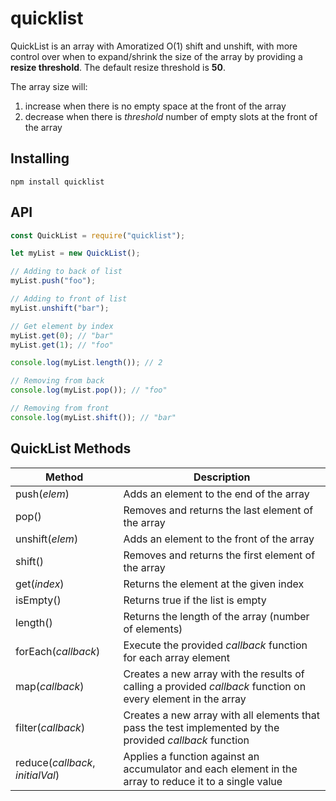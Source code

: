 # quicklist

QuickList is an array with Amoratized O(1) shift and unshift, with more control over when to expand/shrink the size of the array by providing a **resize threshold**. The default resize threshold is **50**.

The array size will:

1. increase when there is no empty space at the front of the array
2. decrease when there is *threshold* number of empty slots at the front of the array


## Installing

```
npm install quicklist
```

## API

```javascript
const QuickList = require("quicklist");

let myList = new QuickList();

// Adding to back of list
myList.push("foo");

// Adding to front of list
myList.unshift("bar");

// Get element by index
myList.get(0); // "bar"
myList.get(1); // "foo"

console.log(myList.length()); // 2

// Removing from back
console.log(myList.pop()); // "foo"

// Removing from front
console.log(myList.shift()); // "bar"


```

## QuickList Methods


| Method | Description |
| ------- | ------------ |
| push(*elem*) | Adds an element to the end of the array |
| pop()  | Removes and returns the last element of the array |
| unshift(*elem*) | Adds an element to the front of the array |
| shift() | Removes and returns the first element of the array |
| get(*index*) | Returns the element at the given index |
| isEmpty() | Returns true if the list is empty |
| length() | Returns the length of the array (number of elements) |
| forEach(*callback*) | Execute the provided *callback* function for each array element |
| map(*callback*) | Creates a new array with the results of calling a provided *callback* function on every element in the array |
| filter(*callback*) | Creates a new array with all elements that pass the test implemented by the provided *callback* function |
| reduce(*callback*, *initialVal*) | Applies a function against an accumulator and each element in the array to reduce it to a single value |